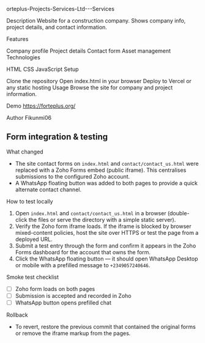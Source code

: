 orteplus-Projects-Services-Ltd---Services

Description
Website for a construction company. Shows company info, project details, and contact information.

Features

Company profile
Project details
Contact form
Asset management
Technologies

HTML
CSS
JavaScript
Setup

Clone the repository
Open index.html in your browser
Deploy to Vercel or any static hosting
Usage
Browse the site for company and project information.

Demo
https://forteplus.org/

Author
Fikunmi06

Form integration & testing
--------------------------

What changed
- The site contact forms on `index.html` and `contact/contact_us.html` were replaced with a Zoho Forms embed (public iframe). This centralises submissions to the configured Zoho account.
- A WhatsApp floating button was added to both pages to provide a quick alternate contact channel.

How to test locally
1. Open `index.html` and `contact/contact_us.html` in a browser (double-click the files or serve the directory with a simple static server).
2. Verify the Zoho form iframe loads. If the iframe is blocked by browser mixed-content policies, host the site over HTTPS or test the page from a deployed URL.
3. Submit a test entry through the form and confirm it appears in the Zoho Forms dashboard for the account that owns the form.
4. Click the WhatsApp floating button — it should open WhatsApp Desktop or mobile with a prefilled message to `+2349057240646`.

Smoke test checklist
- [ ] Zoho form loads on both pages
- [ ] Submission is accepted and recorded in Zoho
- [ ] WhatsApp button opens prefilled chat

Rollback
- To revert, restore the previous commit that contained the original forms or remove the iframe markup from the pages.
